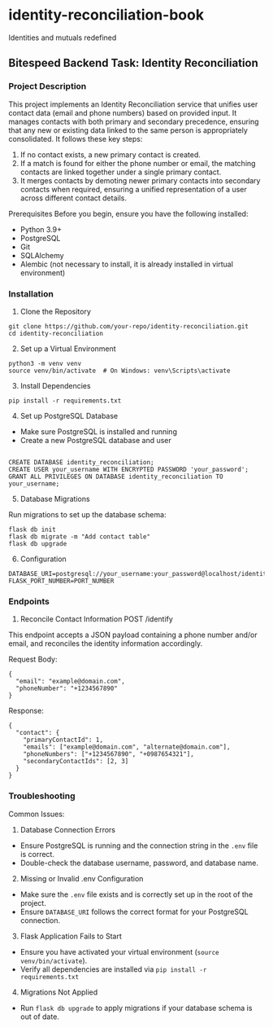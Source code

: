 # identity-reconciliation-book
Identities and mutuals redefined

## Bitespeed Backend Task: Identity Reconciliation

### Project Description

This project implements an Identity Reconciliation service that unifies user contact data (email and phone numbers) based on provided input. It manages contacts with both primary and secondary precedence, ensuring that any new or existing data linked to the same person is appropriately consolidated. It follows these key steps:

1. If no contact exists, a new primary contact is created.
2. If a match is found for either the phone number or email, the matching contacts are linked together under a single primary contact.
3. It merges contacts by demoting newer primary contacts into secondary contacts when required, ensuring a unified representation of a user across different contact details.

Prerequisites
Before you begin, ensure you have the following installed:

- Python 3.9+
- PostgreSQL
- Git
- SQLAlchemy
- Alembic (not necessary to install, it is already installed in virtual environment)

### Installation

1. Clone the Repository

```
git clone https://github.com/your-repo/identity-reconciliation.git
cd identity-reconciliation
```

2. Set up a Virtual Environment

```
python3 -m venv venv
source venv/bin/activate  # On Windows: venv\Scripts\activate
```

3. Install Dependencies

```
pip install -r requirements.txt
```

4. Set up PostgreSQL Database

- Make sure PostgreSQL is installed and running
- Create a new PostgreSQL database and user

```

CREATE DATABASE identity_reconciliation;
CREATE USER your_username WITH ENCRYPTED PASSWORD 'your_password';
GRANT ALL PRIVILEGES ON DATABASE identity_reconciliation TO your_username;

```

5. Database Migrations

Run migrations to set up the database schema:

```
flask db init
flask db migrate -m "Add contact table"
flask db upgrade
```

6. Configuration

```
DATABASE_URI=postgresql://your_username:your_password@localhost/identity_reconciliation
FLASK_PORT_NUMBER=PORT_NUMBER
```

### Endpoints

1. Reconcile Contact Information
POST /identify

This endpoint accepts a JSON payload containing a phone number and/or email, and reconciles the identity information accordingly.

Request Body:

```
{
  "email": "example@domain.com",
  "phoneNumber": "+1234567890"
}
```

Response:
```
{
  "contact": {
    "primaryContactId": 1,
    "emails": ["example@domain.com", "alternate@domain.com"],
    "phoneNumbers": ["+1234567890", "+0987654321"],
    "secondaryContactIds": [2, 3]
  }
}
```


### Troubleshooting

Common Issues:

1. Database Connection Errors

- Ensure PostgreSQL is running and the connection string in the ```.env``` file is correct.
- Double-check the database username, password, and database name.

2. Missing or Invalid .env Configuration

- Make sure the ```.env``` file exists and is correctly set up in the root of the project.
- Ensure ```DATABASE_URI``` follows the correct format for your PostgreSQL connection.

3. Flask Application Fails to Start

- Ensure you have activated your virtual environment (```source venv/bin/activate```).
- Verify all dependencies are installed via ```pip install -r requirements.txt```

4. Migrations Not Applied

- Run ```flask db upgrade``` to apply migrations if your database schema is out of date.
